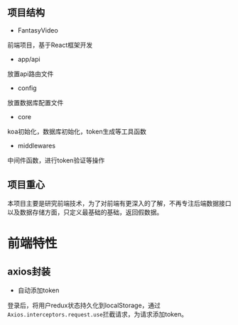 ## 项目结构

- FantasyVideo

前端项目，基于React框架开发

- app/api

放置api路由文件

- config

放置数据库配置文件

- core

koa初始化，数据库初始化，token生成等工具函数

- middlewares

中间件函数，进行token验证等操作

## 项目重心

本项目主要是研究前端技术，为了对前端有更深入的了解，不再专注后端数据接口以及数据存储方面，只定义最基础的基础，返回假数据。



# 前端特性

## axios封装

- 自动添加token

登录后，将用户redux状态持久化到localStorage，通过`Axios.interceptors.request.use`拦截请求，为请求添加token。